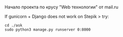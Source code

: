  Начало проекта по крусу "Web технологии" от mail.ru

If gunicorn + Django does not work on Stepik > try:

	cd ./ask
	sudo python3 manage.py runserver 0:8000

